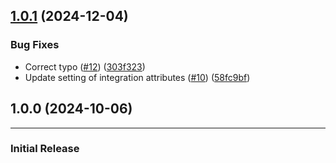 ## [1.0.1](https://github.com/mparticle-integrations/mparticle-javascript-integration-id5/compare/v1.0.0...v1.0.1) (2024-12-04)


### Bug Fixes

* Correct typo ([#12](https://github.com/mparticle-integrations/mparticle-javascript-integration-id5/issues/12)) ([303f323](https://github.com/mparticle-integrations/mparticle-javascript-integration-id5/commit/303f3237d7d8b11d6b9c9168063d04fcc9049456))
* Update setting of integration attributes ([#10](https://github.com/mparticle-integrations/mparticle-javascript-integration-id5/issues/10)) ([58fc9bf](https://github.com/mparticle-integrations/mparticle-javascript-integration-id5/commit/58fc9bf99999e4c0e9e072b5f4003a66436142b4))

## 1.0.0 (2024-10-06)
--- 

### Initial Release
